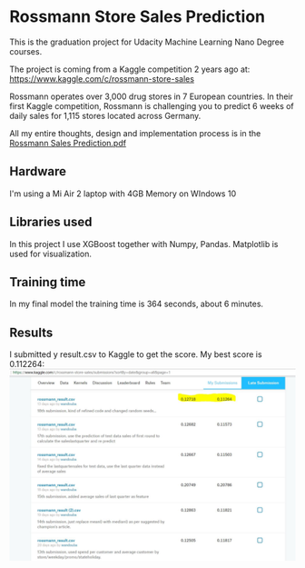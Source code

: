 Rossmann Store Sales Prediction
=====

This is the graduation project for Udacity Machine Learning Nano Degree courses.

The project is coming from a Kaggle competition 2 years ago at: 
https://www.kaggle.com/c/rossmann-store-sales 

Rossmann operates over 3,000 drug stores in 7 European countries. In their first Kaggle competition, Rossmann is challenging you to predict 6 weeks of daily sales for 1,115 stores located across Germany.

All my entire thoughts, design and implementation process is in the [Rossmann Sales Prediction.pdf](Rossmann%20Sales%20Prediction.pdf)

Hardware
----

I'm using a Mi Air 2 laptop with 4GB Memory on WIndows  10

Libraries used
--
In this project I use XGBoost together with Numpy, Pandas. Matplotlib is used for visualization.

Training time
--
In my final model the training time is 364 seconds,  about 6 minutes.

Results
--
I submitted y result.csv to Kaggle to get the score. My best score is 0.112264:
![Kaggle Score screenshot](score.jpg)

